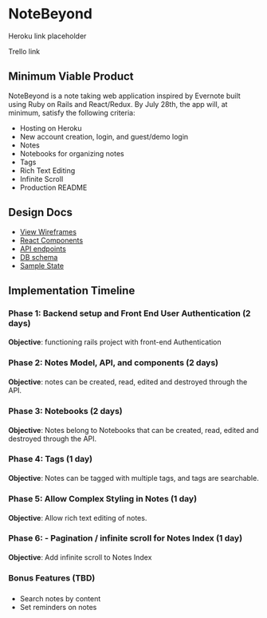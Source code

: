 # NoteBeyond

Heroku link placeholder 

Trello link 

## Minimum Viable Product 

NoteBeyond is a note taking web application inspired by Evernote built using Ruby on Rails and React/Redux. By July 28th, the app will, at minimum, satisfy the following criteria: 

* Hosting on Heroku 
* New account creation, login, and guest/demo login 
* Notes 
* Notebooks for organizing notes 
* Tags
* Rich Text Editing 
* Infinite Scroll 
* Production README

## Design Docs 

* [View Wireframes](./wireframes)
* [React Components](component-hierarchy.md)
* [API endpoints](api-endpoints.md)
* [DB schema](schema.md)
* [Sample State](sample-state.md)

## Implementation Timeline

### Phase 1: Backend setup and Front End User Authentication (2 days)

#### 
**Objective**: functioning rails project with front-end Authentication

### Phase 2: Notes Model, API, and components (2 days)

#### 
**Objective**: notes can be created, read, edited and destroyed through the API.

### Phase 3: Notebooks (2 days)

#### 
**Objective**: Notes belong to Notebooks that can be created, read, edited and destroyed through the API.

### Phase 4: Tags (1 day)

#### 
**Objective**: Notes can be tagged with multiple tags, and tags are searchable.

### Phase 5: Allow Complex Styling in Notes (1 day)

#### 
**Objective**: Allow rich text editing of notes.

### Phase 6: - Pagination / infinite scroll for Notes Index (1 day)

#### 
**Objective**: Add infinite scroll to Notes Index

### Bonus Features (TBD)

##### 
* Search notes by content
* Set reminders on notes 







